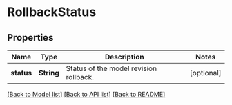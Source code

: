 # RollbackStatus

## Properties

Name | Type | Description | Notes
------------ | ------------- | ------------- | -------------
**status** | **String** | Status of the model revision rollback. | [optional] 

[[Back to Model list]](../README.md#documentation-for-models) [[Back to API list]](../README.md#documentation-for-api-endpoints) [[Back to README]](../README.md)



